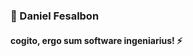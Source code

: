 ### 👋 Daniel Fesalbon

#### cogito, ergo sum software ingeniarius! ⚡
<!--
**danielfesalbon/danielfesalbon** is a ✨ _special_ ✨ repository because its `README.md` (this file) appears on your GitHub profile.

Here are some ideas to get you started:

- 🔭 I’m currently working on ...
- 🌱 I’m currently learning ...
- 👯 I’m looking to collaborate on ...
- 🤔 I’m looking for help with ...
- 💬 Ask me about ...
- 📫 How to reach me: ...
- 😄 Pronouns: ...
- ⚡ Fun fact: ...
-->


<!--https://www.youtube.com/playlist?list=PLtuCF5FHqjTW7DqNSd8a5jauMs9qio8wy

https://stackoverflow.com/users/15487369-->

<!--[![spotify-github-profile](https://spotify-github-profile.vercel.app/api/view?uid=12149297757&cover_image=true&theme=default)](https://spotify-github-profile.vercel.app/api/view?uid=12149297757&redirect=true)-->

